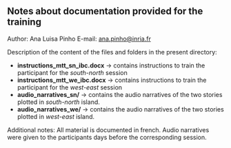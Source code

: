 ## Notes about documentation provided for the training

Author: Ana Luisa Pinho
E-mail: ana.pinho@inria.fr

Description of the content of the files and folders in the present directory:
* __instructions\_mtt\_sn\_ibc.docx__ → contains instructions to train the participant for the *south-north* session
* __instructions\_mtt\_we\_ibc.docx__ → contains instructions to train the participant for the *west-east* session
* __audio_narratives_sn\/__ → contains the audio narratives of the two stories plotted in *south-north* island. 
* __audio_narratives_we\/__ → contains the audio narratives of the two stories plotted in *west-east* island. 

Additional notes:
All material is documented in french. Audio narratives were given to the participants days before the corresponding session.

